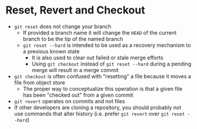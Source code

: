 # Reset, Revert and Checkout

* `git reset` does not change your branch
  * If provided a branch name it will change the `HEAD` of the current branch to be the tip of the named branch
  * `git reset --hard` is intended to be used as a recovery mechanism to a previous known state
    * It is also used to clear out failed or stale merge efforts
    * Using `git checkout` instead of `git reset --hard` during a pending merge will result in a merge commit
* `git checkout` is often confused with "resetting" a file because it moves a file from object store
  * The proper way to conceptualize this operation is that a given file has been "checked out" from a given commit
* `git revert` operates on commits and not files
* If other developers are cloning a repository, you should probably not use commands that alter history (i.e. prefer `git revert` over `git reset --hard`)

 
